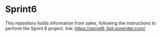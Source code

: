 # Sprint6
This repository holds information from sales, following the instructions to perform the Sprint 6 project. 
link: https://sprint6-3qjl.onrender.com/